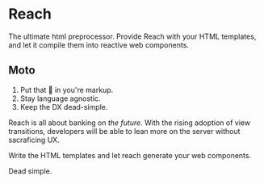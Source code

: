 # Reach
The ultimate html preprocessor. Provide Reach with your HTML templates, and let it compile them into reactive web components.

## Moto
1. Put that 💩 in you're markup.
2. Stay language agnostic.
3. Keep the DX dead-simple.

Reach is all about banking on *the future*. With the rising adoption of view transitions, developers will be able to lean more on the server without sacraficing UX.

Write the HTML templates and let reach generate your web components.

Dead simple.